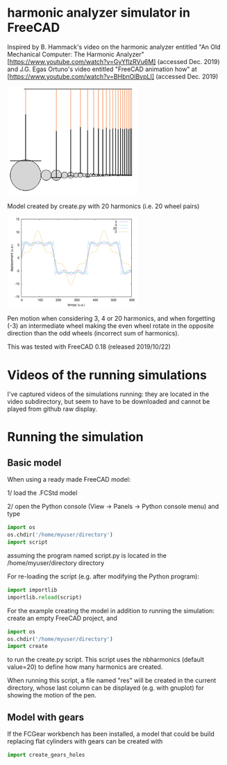 # harmonic analyzer simulator in FreeCAD

Inspired by B. Hammack's video on the harmonic analyzer entitled "An Old Mechanical Computer: The Harmonic Analyzer" 
[https://www.youtube.com/watch?v=GyYflzRVu6M] (accessed Dec. 2019) and J.G. Egas Ortuno's video entitled "FreeCAD animation 
how" at [https://www.youtube.com/watch?v=BHbnOlBvpLI] (accessed Dec. 2019)

<img src="20.png" width="300">

Model created by create.py with 20 harmonics (i.e. 20 wheel pairs)

<img src="simulation.png" width="300">

Pen motion when considering 3, 4 or 20 harmonics, and when forgetting (-3) an intermediate wheel making the even wheel rotate in the opposite direction than the odd wheels (incorrect sum of harmonics).

This was tested with FreeCAD 0.18 (released 2019/10/22)

# Videos of the running simulations

I've captured videos of the simulations running: they are located in the video subdirectory, but seem to have to be downloaded and cannot be played from github raw display.

# Running the simulation

## Basic model

When using a ready made FreeCAD model:

1/ load the .FCStd model

2/ open the Python console (View → Panels → Python console menu) and type

```python
import os
os.chdir('/home/myuser/directory')
import script
```
assuming the program named script.py is located in the /home/myuser/directory directory

For re-loading the script (e.g. after modifying the Python program):
```python
import importlib
importlib.reload(script)
```

For the example creating the model in addition to running the simulation: create an empty FreeCAD project, and
```python
import os
os.chdir('/home/myuser/directory')
import create
```
to run the create.py script. This script uses the nbharmonics (default value=20) to define how many harmonics are created.

When running this script, a file named "res" will be created in the current directory, whose last column can be displayed (e.g. with gnuplot) for showing the motion of the pen.

## Model with gears

If the FCGear workbench has been installed, a model that could be build replacing flat cylinders with gears
can be created with
```python
import create_gears_holes
```
